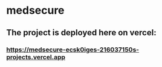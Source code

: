 # medsecure
## The project is deployed here on vercel:
### https://medsecure-ecsk0iges-216037150s-projects.vercel.app 
